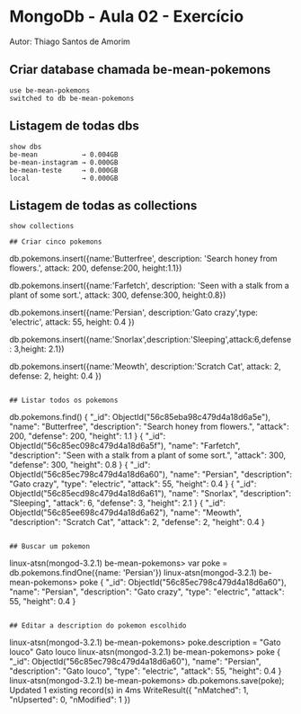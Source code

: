 # MongoDb - Aula 02 - Exercício
Autor: Thiago Santos de Amorim

## Criar database chamada be-mean-pokemons

```
use be-mean-pokemons
switched to db be-mean-pokemons
```

## Listagem de todas dbs

```
show dbs
be-mean           → 0.004GB
be-mean-instagram → 0.000GB
be-mean-teste     → 0.000GB
local             → 0.000GB
```
  
## Listagem de todas as collections

```
show collections
    
## Criar cinco pokemons

```
db.pokemons.insert({name:'Butterfree', description: 'Search honey from flowers.', attack: 200, defense:200, height:1.1})

db.pokemons.insert({name:'Farfetch', description: 'Seen with a stalk from a plant of some sort.', attack: 300, defense:300, height:0.8})

db.pokemons.insert({name:'Persian', description:'Gato crazy',type: 'electric', attack: 55, height: 0.4 })

db.pokemons.insert({name:'Snorlax',description:'Sleeping',attack:6,defense: 3,height: 2.1})

db.pokemons.insert({name:'Meowth', description:'Scratch Cat', attack: 2, defense: 2, height: 0.4 })
```

## Listar todos os pokemons

```
db.pokemons.find()
{
  "_id": ObjectId("56c85eba98c479d4a18d6a5e"),
  "name": "Butterfree",
  "description": "Search honey from flowers.",
  "attack": 200,
  "defense": 200,
  "height": 1.1
}
{
  "_id": ObjectId("56c85ec098c479d4a18d6a5f"),
  "name": "Farfetch",
  "description": "Seen with a stalk from a plant of some sort.",
  "attack": 300,
  "defense": 300,
  "height": 0.8
}
{
  "_id": ObjectId("56c85ec798c479d4a18d6a60"),
  "name": "Persian",
  "description": "Gato crazy",
  "type": "electric",
  "attack": 55,
  "height": 0.4
}
{
  "_id": ObjectId("56c85ecd98c479d4a18d6a61"),
  "name": "Snorlax",
  "description": "Sleeping",
  "attack": 6,
  "defense": 3,
  "height": 2.1
}
{
  "_id": ObjectId("56c85ee698c479d4a18d6a62"),
  "name": "Meowth",
  "description": "Scratch Cat",
  "attack": 2,
  "defense": 2,
  "height": 0.4
}
```
  
## Buscar um pokemon

```
linux-atsn(mongod-3.2.1) be-mean-pokemons> var poke = db.pokemons.findOne({name: 'Persian'})
linux-atsn(mongod-3.2.1) be-mean-pokemons> poke
{
  "_id": ObjectId("56c85ec798c479d4a18d6a60"),
  "name": "Persian",
  "description": "Gato crazy",
  "type": "electric",
  "attack": 55,
  "height": 0.4
}
```
   
## Editar a description do pokemon escolhido

```
linux-atsn(mongod-3.2.1) be-mean-pokemons> poke.description = "Gato louco"
Gato louco
linux-atsn(mongod-3.2.1) be-mean-pokemons> poke
{
  "_id": ObjectId("56c85ec798c479d4a18d6a60"),
  "name": "Persian",
  "description": "Gato louco",
  "type": "electric",
  "attack": 55,
  "height": 0.4
}
linux-atsn(mongod-3.2.1) be-mean-pokemons> db.pokemons.save(poke);
Updated 1 existing record(s) in 4ms
WriteResult({
  "nMatched": 1,
  "nUpserted": 0,
  "nModified": 1
})
```
